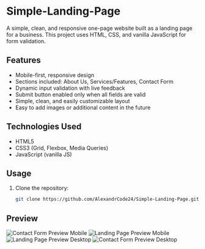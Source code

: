 # Simple-Landing-Page

A simple, clean, and responsive one-page website built as a landing page for a business. This project uses HTML, CSS, and vanilla JavaScript for form validation.

## Features

- Mobile-first, responsive design
- Sections included: About Us, Services/Features, Contact Form
- Dynamic input validation with live feedback
- Submit button enabled only when all fields are valid
- Simple, clean, and easily customizable layout
- Easy to add images or additional content in the future

## Technologies Used

- HTML5
- CSS3 (Grid, Flexbox, Media Queries)
- JavaScript (vanilla JS)

## Usage

1. Clone the repository:
   ```bash
   git clone https://github.com/AlexandrCode24/Simple-Landing-Page.git

## Preview

![Contact Form Preview Mobile](https://github.com/AlexandrCode24/Simple-Landing-Page/blob/main/images/IMG_1622.jpg?raw=true)
![Landing Page Preview Mobile](https://github.com/AlexandrCode24/Simple-Landing-Page/blob/main/images/IMG_1624.jpg?raw=true)
![Landing Page Preview Desktop](https://github.com/AlexandrCode24/Simple-Landing-Page/blob/main/images/Landing-page-desktop1.png?raw=true)
![Contact Form Preview Desktop](https://github.com/AlexandrCode24/Simple-Landing-Page/blob/main/images/Landing-page-desktop2.png?raw=true)

